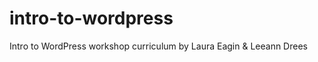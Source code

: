 intro-to-wordpress
==================

Intro to WordPress workshop curriculum by Laura Eagin &amp; Leeann Drees
